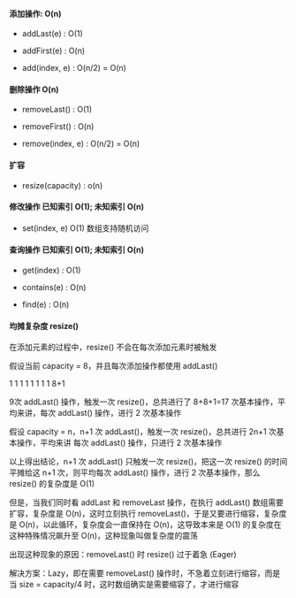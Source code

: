 #### 添加操作: O(n)

* addLast(e) : O(1)

* addFirst(e) : O(n)

* add(index, e) : O(n/2) = O(n)

#### 删除操作 O(n)

* removeLast() : O(1)

* removeFirst() : O(n)

* remove(index, e) : O(n/2) = O(n)

#### 扩容

* resize(capacity) : o(n)

#### 修改操作 已知索引 O(1); 未知索引 O(n)

* set(index, e) O(1) 数组支持随机访问

#### 查询操作 已知索引 O(1); 未知索引 O(n)

* get(index) : O(1)

* contains(e) : O(n)

* find(e) : O(n)

#### 均摊复杂度 resize()

在添加元素的过程中，resize() 不会在每次添加元素时被触发

假设当前 capacity = 8，并且每次添加操作都使用 addLast()

1 1 1 1 1 1 1 1  8+1

9次 addLast() 操作，触发一次 resize()，总共进行了 8+8+1=17 次基本操作，平均来讲，每次 addLast() 操作，进行 2 次基本操作

假设 capacity = n，n+1 次 addLast()，触发一次 resize()，总共进行 2n+1 次基本操作，平均来讲 每次 addLast() 操作，只进行 2 次基本操作

以上得出结论，n+1 次 addLast() 只触发一次 resize()，把这一次 resize() 的时间平摊给这 n+1 次，则平均每次 addLast() 操作，进行 2 次基本操作，那么 resize() 的复杂度是 O(1)

但是，当我们同时看 addLast 和 removeLast 操作，在执行 addLast() 数组需要扩容，复杂度是 O(n)，这时立刻执行 removeLast()，于是又要进行缩容，复杂度是 O(n)，以此循环，复杂度会一直保持在 O(n)，这导致本来是 O(1) 的复杂度在这种特殊情况飙升至 O(n)，这种现象叫做复杂度的震荡

出现这种现象的原因：removeLast() 时 resize() 过于着急 (Eager)

解决方案：Lazy，即在需要 removeLast() 操作时，不急着立刻进行缩容，而是当 size = capacity/4 时，这时数组确实是需要缩容了，才进行缩容
 

